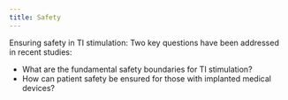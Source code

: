 ```yaml
---
title: Safety
---
```


Ensuring safety in TI stimulation: Two key questions have been addressed in recent studies:

- What are the fundamental safety boundaries for TI stimulation?
- How can patient safety be ensured for those with implanted medical devices?
